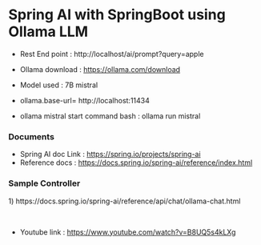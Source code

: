 <h1>Spring AI with SpringBoot using Ollama LLM </h1>

- Rest End point : http://localhost/ai/prompt?query=apple

- Ollama download : https://ollama.com/download
- Model used : 7B mistral
- ollama.base-url= http://localhost:11434
- ollama mistral start command bash :  ollama run mistral

<h3>Documents</h3>

- Spring AI doc Link : https://spring.io/projects/spring-ai
- Reference docs : https://docs.spring.io/spring-ai/reference/index.html

<h3>Sample Controller</h3>
1)	https://docs.spring.io/spring-ai/reference/api/chat/ollama-chat.html

&nbsp;
- Youtube link : https://www.youtube.com/watch?v=B8UQ5s4kLXg
